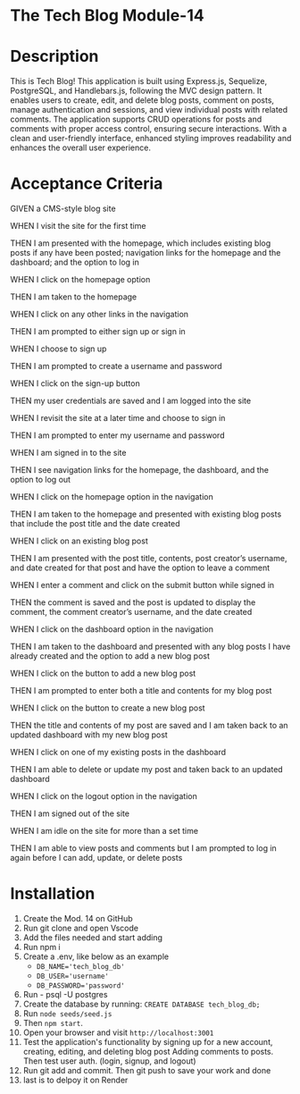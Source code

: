 # The Tech Blog Module-14


# Description

This is Tech Blog! This application is built using Express.js, Sequelize, PostgreSQL, and Handlebars.js, following the  MVC design pattern. It enables users to create, edit, and delete blog posts, comment on posts, manage authentication and sessions, and view individual posts with related comments. The application supports CRUD operations for posts and comments with proper access control, ensuring secure interactions. With a clean and user-friendly interface, enhanced styling improves readability and enhances the overall user experience.



# Acceptance Criteria 

GIVEN a CMS-style blog site

WHEN I visit the site for the first time

THEN I am presented with the homepage, which includes existing blog posts if any have been posted; navigation links for the homepage and the dashboard; and the option to log in

WHEN I click on the homepage option

THEN I am taken to the homepage

WHEN I click on any other links in the navigation

THEN I am prompted to either sign up or sign in

WHEN I choose to sign up

THEN I am prompted to create a username and password

WHEN I click on the sign-up button

THEN my user credentials are saved and I am logged into the site

WHEN I revisit the site at a later time and choose to sign in

THEN I am prompted to enter my username and password

WHEN I am signed in to the site

THEN I see navigation links for the homepage, the dashboard, and the option to log out

WHEN I click on the homepage option in the navigation

THEN I am taken to the homepage and presented with existing blog posts that include the post title and the date created

WHEN I click on an existing blog post

THEN I am presented with the post title, contents, post creator’s username, and date created for that post and have the option to leave a comment

WHEN I enter a comment and click on the submit button while signed in

THEN the comment is saved and the post is updated to display the comment, the comment creator’s username, and the date created

WHEN I click on the dashboard option in the navigation

THEN I am taken to the dashboard and presented with any blog posts I have already created and the option to add a new blog post

WHEN I click on the button to add a new blog post

THEN I am prompted to enter both a title and contents for my blog post

WHEN I click on the button to create a new blog post

THEN the title and contents of my post are saved and I am taken back to an updated dashboard with my new blog post

WHEN I click on one of my existing posts in the dashboard

THEN I am able to delete or update my post and taken back to an updated dashboard

WHEN I click on the logout option in the navigation

THEN I am signed out of the site

WHEN I am idle on the site for more than a set time

THEN I am able to view posts and comments but I am prompted to log in again before I can add, update, or delete posts



# Installation 

1. Create the Mod. 14 on GitHub
2. Run git clone  and open Vscode
3. Add the files needed and start adding   
4. Run npm i  
5. Create a .env, like below as an example 
   - `DB_NAME='tech_blog_db'`  
   - `DB_USER='username'`  
   - `DB_PASSWORD='password'`  
6. Run - psql -U postgres
7. Create the database by running:  `CREATE DATABASE tech_blog_db;`
8. Run `node seeds/seed.js` 
9. Then `npm start`. 
10. Open your browser and visit `http://localhost:3001` 
11. Test the application's functionality by signing up for a new account, creating, editing, and deleting blog post  Adding comments to posts. Then test user auth. (login, signup, and logout)  
12. Run git add and commit. Then git push to save your work and done  
11. last is to delpoy it on Render